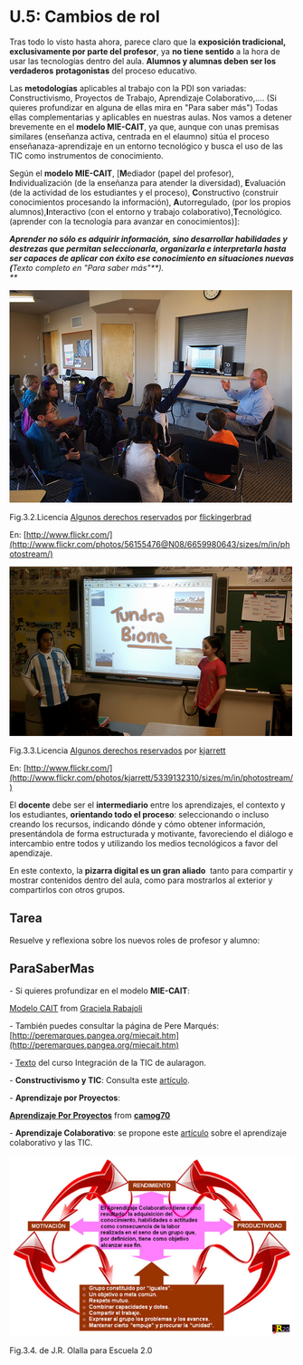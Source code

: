 # U.5: Cambios de rol

Tras todo lo visto hasta ahora, parece claro que la **exposición tradicional, exclusivamente por parte del profesor**, ya **no tiene sentido** a la hora de usar las tecnologías dentro del aula. **Alumnos y alumnas deben ser los verdaderos** **protagonistas** del proceso educativo.

Las **metodologías** aplicables al trabajo con la PDI son variadas: Constructivismo, Proyectos de Trabajo, Aprendizaje Colaborativo,.... (Si quieres profundizar en alguna de ellas mira en "Para saber más") Todas ellas complementarias y aplicables en nuestras aulas. Nos vamos a detener brevemente en el **modelo MIE-CAIT**, ya que, aunque con unas premisas similares (enseñanza activa, centrada en el elaumno) sitúa el proceso enseñanaza-aprendizaje en un entorno tecnológico y busca el uso de las TIC como instrumentos de conocimiento.

Según el **modelo MIE-CAIT**, \[**M**ediador (papel del profesor), **I**ndividualización (de la enseñanza para atender la diversidad), **E**valuación (de la actividad de los estudiantes y el proceso), **C**onstructivo (construir conocimientos procesando la información), **A**utorregulado, (por los propios alumnos),**I**nteractivo (con el entorno y trabajo colaborativo),**T**ecnológico.(aprender con la tecnología para avanzar en conocimientos)\]:

_**Aprender no sólo es adquirir información, sino desarrollar habilidades y destrezas que permitan seleccionarla, organizarla e interpretarla hasta ser capaces de aplicar con éxito ese conocimiento en situaciones nuevas (**_Texto completo en "Para saber más"_**).  
**_


![chicos_participan](img/chicos_participan.jpg)


Fig.3.2.Licencia [Algunos derechos reservados](http://creativecommons.org/licenses/by/2.0/ "Attribution License") por [flickingerbrad](http://www.flickr.com/photos/56155476@N08/)

En: [http://www.flickr.com/](http://www.flickr.com/photos/56155476@N08/6659980643/sizes/m/in/photostream/)


![pizarra_chicos](img/pizarra_chicos.jpg)


Fig.3.3.Licencia [Algunos derechos reservados](http://creativecommons.org/licenses/by/2.0/ "Attribution License") por [kjarrett](http://www.flickr.com/photos/kjarrett/)

En: [http://www.flickr.com/](http://www.flickr.com/photos/kjarrett/5339132310/sizes/m/in/photostream/)

El **docente** debe ser el **intermediario** entre los aprendizajes, el contexto y los estudiantes, **orientando todo el proceso**: seleccionando o incluso creando los recursos, indicando dónde y cómo obtener información, presentándola de forma estructurada y motivante, favoreciendo el diálogo e intercambio entre todos y utilizando los medios tecnológicos a favor del apendizaje.

  
En este contexto, la **pizarra digital es un gran aliado**  tanto para compartir y mostrar contenidos dentro del aula, como para mostrarlos al exterior y compartirlos con otros grupos.

## Tarea

Resuelve y reflexiona sobre los nuevos roles de profesor y alumno:

## ParaSaberMas

\- Si quieres profundizar en el modelo **MIE-CAIT**:

[Modelo CAIT](https://www.slideshare.net/grabajoli/modelo-cait "Modelo CAIT") from [Graciela Rabajoli](http://www.slideshare.net/grabajoli)

\- También puedes consultar la página de Pere Marqués: [http://peremarques.pangea.org/miecait.htm](http://peremarques.pangea.org/miecait.htm)

\- [Texto](https://drive.google.com/file/d/0B7FUMXVVYuSOTHFIbkE3SjdmNGs/edit?usp=sharing) del curso Integración de la TIC de aularagon.

\- **Constructivismo y TIC**: Consulta este [artículo](http://www.monografias.com/trabajos901/incorporacion-tics-contexto-educativo-constructivismo/incorporacion-tics-contexto-educativo-constructivismo.shtml#Relacionados).

\- **Aprendizaje por Proyectos**:

**[Aprendizaje Por Proyectos](https://www.slideshare.net/camog70/aprendizaje-por-proyectos "Aprendizaje Por Proyectos")** from **[camog70](http://www.slideshare.net/camog70)**

\- **Aprendizaje Colaborativo**: se propone este [artículo](https://drive.google.com/file/d/0B7FUMXVVYuSOTFlEdnJzSUxPM2M/edit?usp=sharing) sobre el aprendizaje colaborativo y las TIC.


![colaborativo](img/COLABORATIVO.jpg)  

Fig.3.4. de J.R. Olalla para Escuela 2.0

